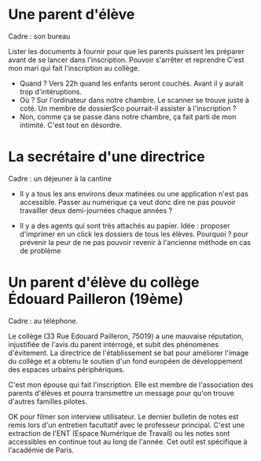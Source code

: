 # Une parent d'élève

Cadre : son bureau

Lister les documents à fournir pour que les parents puissent les préparer avant de se lancer dans l'inscription.
Pouvoir s'arrêter et reprendre
C'est mon mari qui fait l'inscription au collège.
- Quand ? Vers 22h quand les enfants seront couchés. Avant il y aurait trop d'intéruptions.
- Où ? Sur l'ordinateur dans notre chambre. Le scanner se trouve juste à coté.
Un membre de dossierSco pourrait-il assister à l'inscription ?
- Non, comme ça se passe dans notre chambre, ça fait parti de mon intimité. C'est tout en désordre.


# La secrétaire d'une directrice

Cadre : un déjeuner à la cantine

- Il y a tous les ans environs deux matinées ou une application n'est pas accessible. Passer au numérique ça veut donc dire ne pas pouvoir travailler deux demi-journées chaque années ?

- Il y a des agents qui sont très attachés au papier.
Idée : proposer d'imprimer en un click les dossiers de tous les élèves.
Pourquoi ? pour prévenir la peur de ne pas pouvoir revenir à l'ancienne méthode en cas de problème

# Un parent d'élève du collège Édouard Pailleron (19ème)

Cadre : au téléphone.

Le collège (33 Rue Edouard Pailleron, 75019) a une mauvaise réputation,
injustifiée de l'avis du parent intérrogé, et subit des phénomènes d'évitement.
La directrice de l'établissement se bat pour améliorer l'image du collège et a
obtenu le soutien d'un fond européen de développement des espaces urbains périphériques.

C'est mon épouse qui fait l'inscription. Elle est membre de l'association
des parents d'élèves et pourra transmettre un message pour qu'on trouve
d'autres familles pilotes.

OK pour filmer son interview utilisateur.
Le dernier bulletin de notes est remis lors d'un entretien facultatif avec le
professeur principal. C'est une extraction de l'ENT (Espace Numérique de Travail)
ou les notes sont accessibles en continue tout au long de l'année.
Cet outil est spécifique à l'académie de Paris.
